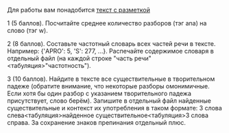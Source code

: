 Для работы вам понадобится [текст с разметкой](http://homb.it/karenina.xml)

1 (5 баллов). Посчитайте среднее количество разборов (тэг ana) на слово (тэг w).

2 (8 баллов). Составьте частотный словарь всех частей речи в тексте. Например: {'APRO': 5, 'S': 277, ...}. Распечайте содержимое словаря в отдельный файл (на каждой строке "часть речи"<табуляция>"частотность").

3 (10 баллов). Найдите в тексте все существительные в творительном падеже (обратите внимание, что некоторые разборы омонимичные. Если хотя бы один разбор с указанием творительного падежа присутствует, слово берём). Запишите в отдельный файл найденные существительные и контекст их употребления в таком формате:
3 слова слева<табуляция>найденное существительное<табуляция>3 слова справа.
За сохранение знаков препинания отдельный плюс.